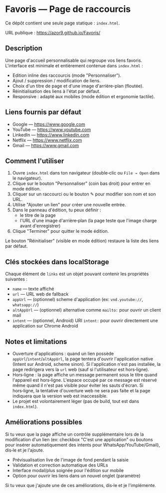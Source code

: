 # Favoris — Page de raccourcis

Ce dépôt contient une seule page statique : `index.html`.

URL publique : https://azor9.github.io/Favoris/  

## Description

Une page d'accueil personnalisable qui regroupe vos liens favoris. L'interface est minimale et entièrement contenue dans `index.html` :

- Edition inline des raccourcis (mode "Personnaliser").
- Ajout / suppression / modification de liens.
- Choix d'un titre de page et d'une image d'arrière-plan (floutée).
- Réinitialisation des liens à l'état par défaut.
- Responsive : adapté aux mobiles (mode édition et ergonomie tactile).

## Liens fournis par défaut

- Google — https://www.google.com
- YouTube — https://www.youtube.com
- LinkedIn — https://www.linkedin.com
- Netflix — https://www.netflix.com
- Gmail — https://www.gmail.com

## Comment l'utiliser

1. Ouvre `index.html` dans ton navigateur (double‑clic ou `File → Open` dans le navigateur).
2. Clique sur le bouton "Personnaliser" (coin bas droit) pour entrer en mode édition.
3. Cliquer sur un raccourci ou le bouton ✎ pour modifier son nom et son URL.
4. Utilise "Ajouter un lien" pour créer une nouvelle entrée.
5. Dans le panneau d'édition, tu peux définir :
	- le titre de la page
	- l'URL d'une image d'arrière‑plan (la page teste que l'image charge avant d'enregistrer)
6. Clique "Terminer" pour quitter le mode édition.

Le bouton "Réinitialiser" (visible en mode édition) restaure la liste des liens par défaut.

## Clés stockées dans localStorage


Chaque élément de `links` est un objet pouvant contenir les propriétés suivantes :

- `name` — texte affiché
- `url` — URL web de fallback
- `appUrl` — (optionnel) scheme d'application (ex: `vnd.youtube://`, `whatsapp://`)
- `altAppUrl` — (optionnel) alternative comme `mailto:` pour ouvrir un client mail
- `intent` — (optionnel, Android) URI `intent:` pour ouvrir directement une application sur Chrome Android

## Notes et limitations

- Ouverture d'applications : quand un lien possède `appUrl`/`intent`/`altAppUrl`, la page tentera d'ouvrir l'application native (Intent sur Android, scheme sinon). Si l'application n'est pas installée, la page redirigera vers la `url` web (sauf si l'utilisateur est hors‑ligne).
- Hors‑ligne : la page affiche un message permanent sous le titre quand l'appareil est hors‑ligne. L'espace occupé par ce message est réservé même quand il n'est pas visible pour éviter les sauts d'écran. Si hors‑ligne, la tentative d'ouverture web ne sera pas faite et la page indiquera que la version web est inaccessible.
- Le projet est volontairement léger (pas de build, tout est dans `index.html`).

## Améliorations possibles

Si tu veux que la page affiche un contrôle supplémentaire lors de la modification d'un lien (ex: checkbox "C'est une application" ou boutons pour insérer automatiquement des intents pour WhatsApp/YouTube/Gmail), dis‑le et je l'ajoute.

- Prévisualisation live de l'image de fond pendant la saisie
- Validation et correction automatique des URLs
- Interface modal/plus soignée pour l'édition sur mobile
- Option pour ouvrir les liens dans un nouvel onglet (paramètre)

Si tu veux que j'ajoute une de ces améliorations, dis‑le et je l'implémente.
